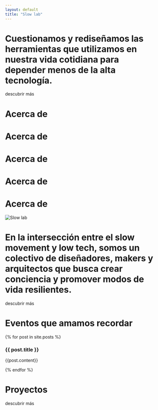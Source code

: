 ```yaml
---
layout: default
title: "Slow lab"
---
```


<div class="two-columns">
  <div class="left green-bg">
    <span>
      <h1 class="yellow">
        Cuestionamos y rediseñamos las herramientas que utilizamos en nuestra vida cotidiana para depender menos de la alta tecnología.
      </h1>
    </span>
    <div class="button yellow">descubrir más</div>
  </div>
 
  <div class="right-img">
 </div>
</div>

<!-- Section banner -->

<div class="section-banner lily-bg">
    <span class="banner-item"><h1>Acerca de</h1></span>
    <span class="banner-item"><h1>Acerca de</h1></span>
    <span class="banner-item"><h1>Acerca de</h1></span>
    <span class="banner-item"><h1>Acerca de</h1></span>
    <span class="banner-item"><h1>Acerca de</h1></span>
</div>

<!-- Slogan -->

<div class="section-bg" id="slogan">
    <div class="slogan-frame">
        <img src="{{ '/assets/images/icons/Slowlab_Iconos_Ave_3_small.png' | relative_url }}" alt="Slow lab">
        <h1>En la intersección entre el slow movement y low tech, somos un colectivo de diseñadores, makers y arquitectos que busca crear conciencia y promover modos de vida resilientes.</h1>
        <div class="button green">descubrir más</div>
    </div>
</div>


<!-- Eventos que amamos recordar -->
<div class="events-banner lily-bg">
   <div class="left">
    <h1>Eventos que amamos recordar</h1>
        {% for post in site.posts %}
        <h3> {{ post.title }} </h3>
        <p>{{post.content}}</p>
        {% endfor %}
    </div>

</div>


<!-- Title banner -->

<div class="title-banner">
    <span><h1>Proyectos</h1></span>
    <div class="button green">descubrir más</div>
</div>
